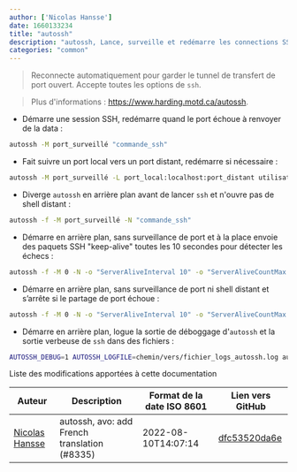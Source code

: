 ```yaml
---
author: ['Nicolas Hansse']
date: 1660133234
title: "autossh"
description: "autossh, Lance, surveille et redémarre les connections SSH."
categories: "common"
---
```

> Reconnecte automatiquement pour garder le tunnel de transfert de port ouvert. Accepte toutes les options de `ssh`.

> Plus d'informations : <https://www.harding.motd.ca/autossh>.

- Démarre une session SSH, redémarre quand le port échoue à renvoyer de la data :

```bash
autossh -M port_surveillé "commande_ssh"
```

- Fait suivre un port local vers un port distant, redémarre si nécessaire :

```bash
autossh -M port_surveillé -L port_local:localhost:port_distant utilisateur@hôte
```

- Diverge `autossh` en arrière plan avant de lancer `ssh` et n'ouvre pas de shell distant :

```bash
autossh -f -M port_surveillé -N "commande_ssh"
```

- Démarre en arrière plan, sans surveillance de port et à la place envoie des paquets SSH "keep-alive" toutes les 10 secondes pour détecter les échecs :

```bash
autossh -f -M 0 -N -o "ServerAliveInterval 10" -o "ServerAliveCountMax 3" "commande_ssh"
```

- Démarre en arrière plan, sans surveillance de port ni shell distant et s’arrête si le partage de port échoue :

```bash
autossh -f -M 0 -N -o "ServerAliveInterval 10" -o "ServerAliveCountMax 3" -o ExitOnForwardFailure=yes -L port_local:localhost:port_distant utilisateur@hôte
```

- Démarre en arrière plan, logue la sortie de déboggage d'`autossh` et la sortie verbeuse de `ssh` dans des fichiers :

```bash
AUTOSSH_DEBUG=1 AUTOSSH_LOGFILE=chemin/vers/fichier_logs_autossh.log autossh -f -M port_surveillé -v -E chemin/vers/fichier_logs_ssh.log commande_ssh
```
Liste des modifications apportées à cette documentation


Auteur | Description | Format de la date ISO 8601 | Lien vers GitHub
------|-----|-----|-----
[Nicolas Hansse](mailto:nico.hansse@gmail.com) | autossh, avo: add French translation (#8335) | 2022-08-10T14:07:14 | [dfc53520da6e](https://github.com/tldr-pages/tldr/commit/dfc53520da6ef0e8418da10f1a5db4b8cd3e58c1)


